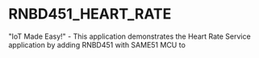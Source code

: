 # RNBD451_HEART_RATE
"IoT Made Easy!" - This application demonstrates the Heart Rate Service application by adding RNBD451 with SAME51 MCU to 
